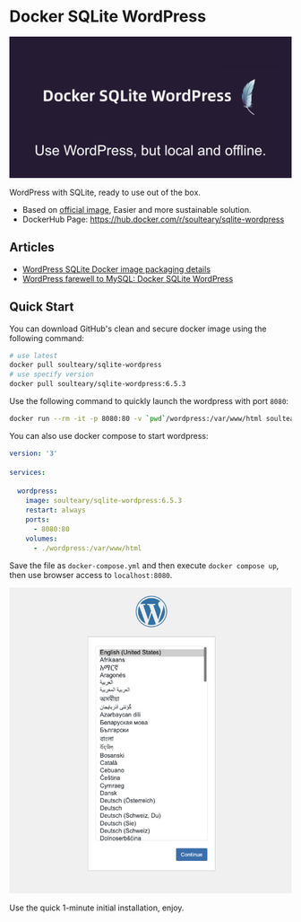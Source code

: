 # Docker SQLite WordPress

![](.github/about.jpg)

WordPress with SQLite, ready to use out of the box.

- Based on [official image](https://hub.docker.com/_/wordpress), Easier and more sustainable solution.
- DockerHub Page: https://hub.docker.com/r/soulteary/sqlite-wordpress

## Articles

- [WordPress SQLite Docker image packaging details](https://soulteary.com/2024/04/21/wordpress-sqlite-docker-image-packaging-details.html)
- [WordPress farewell to MySQL: Docker SQLite WordPress](https://soulteary.com/2024/04/17/say-goodbye-to-mysql-docker-sqlite-wordpress.html)

## Quick Start

You can download GitHub's clean and secure docker image using the following command:

```bash
# use latest
docker pull soulteary/sqlite-wordpress
# use specify version
docker pull soulteary/sqlite-wordpress:6.5.3
```

Use the following command to quickly launch the wordpress with port `8080`:

```bash
docker run --rm -it -p 8080:80 -v `pwd`/wordpress:/var/www/html soulteary/sqlite-wordpress
```

You can also use docker compose to start wordpress:

```yaml
version: '3'

services:

  wordpress:
    image: soulteary/sqlite-wordpress:6.5.3
    restart: always
    ports:
      - 8080:80
    volumes:
      - ./wordpress:/var/www/html
```

Save the file as `docker-compose.yml` and then execute `docker compose up`, then use browser access to `localhost:8080`.

![](.github/ready-to-use.jpg)

Use the quick 1-minute initial installation, enjoy.
